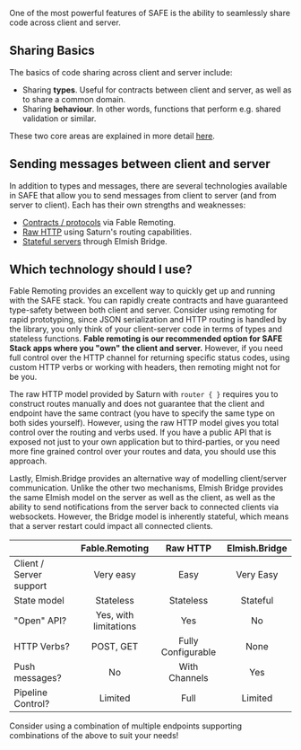 One of the most powerful features of SAFE is the ability to seamlessly share code across client and server.

## Sharing Basics
The basics of code sharing across client and server include:

* Sharing **types**. Useful for contracts between client and server, as well as to share a common domain.
* Sharing **behaviour**. In other words, functions that perform e.g. shared validation or similar.

These two core areas are explained in more detail [here](feature-clientserver-basics.md).

## Sending messages between client and server
In addition to types and messages, there are several technologies available in SAFE that allow you to send messages from client to server (and from server to client). Each has their own strengths and weaknesses:

* [Contracts / protocols](feature-clientserver-remoting.md) via Fable Remoting.
* [Raw HTTP](feature-clientserver-http.md) using Saturn's routing capabilities.
* [Stateful servers](feature-clientserver-bridge.md) through Elmish Bridge.

## Which technology should I use?
Fable Remoting provides an excellent way to quickly get up and running with the SAFE stack. You can rapidly create contracts and have guaranteed type-safety between both client and server. Consider using remoting for rapid prototyping, since JSON serialization and HTTP routing is handled by the library, you only think of your client-server code in terms of types and stateless functions. **Fable remoting is our recommended option for SAFE Stack apps where you "own" the client and server.** However, if you need full control over the HTTP channel for returning specific status codes, using custom HTTP verbs or working with headers, then remoting might not for be you.

The raw HTTP model provided by Saturn with `router { }` requires you to construct routes manually and does not guarantee that the client and endpoint have the same contract (you have to specify the same type on both sides yourself). However, using the raw HTTP model gives you total control over the routing and verbs used. If you have a public API that is exposed not just to your own application but to third-parties, or you need more fine grained control over your routes and data, you should use this approach.

Lastly, Elmish.Bridge provides an alternative way of modelling client/server communication. Unlike the other two mechanisms, Elmish Bridge provides the same Elmish model on the server as well as the client, as well as the ability to send notifications from the server back to connected clients via websockets. However, the Bridge model is inherently stateful, which means that a server restart could impact all connected clients.

| | Fable.Remoting | Raw HTTP | Elmish.Bridge |
|-|:-:|:-:|:-:|
| Client / Server support | Very easy | Easy | Very Easy |
| State model | Stateless | Stateless | Stateful |
| "Open" API? | Yes, with limitations | Yes | No |
| HTTP Verbs? | POST, GET | Fully Configurable | None |
| Push messages? | No | With Channels | Yes |
| Pipeline Control? | Limited | Full | Limited |

Consider using a combination of multiple endpoints supporting combinations of the above to suit your needs!
